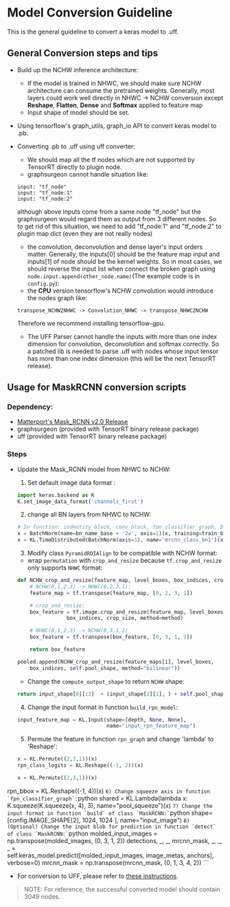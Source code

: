 # **Model Conversion Guideline**
This is the general guideline to convert a keras model to .uff.

## **General Conversion steps and tips** 

- Build up the NCHW inference architecture:
    - If the model is trained in NHWC, we should make sure NCHW architecture can consume the pretrained weights. Generally, most layers could work well directly in NHWC -> NCHW conversion except **Reshape**, **Flatten**, **Dense** and **Softmax** applied to feature map
    - Input shape of model should be set.
- Using tensorflow's graph_utils, graph_io API to convert keras model to .pb.
- Converting .pb to .uff using uff converter:
    - We should map all the tf nodes which are not supported by TensorRT directly to plugin node.
    - graphsurgeon cannot handle situation like:

    ```
    input: "tf_node"
    input: "tf_node:1"
    input: "tf_node:2"
    ```
    although above inputs come from a same node "tf_node" but the graphsurgeon would regard them as output from 3 different nodes. So to get rid of this situation, we need to add "tf_node:1" and "tf_node:2" to plugin map dict (even they are not really nodes)
    - the convolution, deconvolution and dense layer's input orders matter. Generally, the inputs[0] should be the feature map input and inputs[1] of node should be the kernel weights. So in most cases, we should reverse the input list when connect the broken graph using `node.input.append(other_node.name)`(The example code is in `config.py`):
    - the **CPU** version tensorflow's NCHW convolution would introduce the nodes graph like:
    ```
    transpose_NCHW2NHWC -> Convolution_NHWC -> transpose_NHWC2NCHW
    ```
    Therefore we recommend installing tensorflow-gpu.
    - The UFF Parser cannot handle the inputs with more than one index dimension for convolution, deconvolution and softmax correctly. So a patched lib is needed to parse .uff with
      nodes whose input tensor has more than one index dimension (this will be the next TensorRT release).

## **Usage for MaskRCNN conversion scripts**

### Dependency:
 - [Matterport's Mask_RCNN v2.0 Release](https://github.com/matterport/Mask_RCNN/releases/tag/v2.0)
 - graphsurgeon (provided with TensorRT binary release package)
 - uff (provided with TensorRT binary release package)

### Steps

- Update the Mask_RCNN model from NHWC to NCHW:
  
    1) Set default image data format :
    ```python
    import keras.backend as K
    K.set_image_data_format('channels_first')
    ```
    2) change all BN layers from NHWC to NCHW:
    ```python
    # In function: indentity_block, conv_block, fpn_classifier_graph, build_fpn_mask_graph 
    x = BatchNorm(name=bn_name_base + '2a', axis=1)(x, training=train_bn)
    x = KL.TimeDistributed(BatchNorm(axis=1), name='mrcnn_class_bn1')(x, training=train_bn)
    ```
    3) Modify class `PyramidROIAlign` to be compatible with NCHW format:
    
    - wrap `permutation` with `crop_and_resize` because `tf.crop_and_resize` only supports `NHWC` format:
    ```python
    def NCHW_crop_and_resize(feature_map, level_boxes, box_indices, crop_size, method="bilinear"):
        # NCHW(0,1,2,3) -> NHWC(0,2,3,1):
        feature_map = tf.transpose(feature_map, [0, 2, 3, 1])

        # crop_and_resize:
        box_feature = tf.image.crop_and_resize(feature_map, level_boxes,
                    box_indices, crop_size, method=method)
    
        # NHWC(0,1,2,3) -> NCHW(0,3,1,2)
        box_feature = tf.transpose(box_feature, [0, 3, 1, 2])
    
        return box_feature
    
    pooled.append(NCHW_crop_and_resize(feature_maps[i], level_boxes,
        box_indices, self.pool_shape, method="bilinear"))
    ```
    - Change the `compute_output_shape` to return `NCHW` shape:
    ```python
    return input_shape[0][:2]  + (input_shape[2][1], ) + self.pool_shape
    ```
    4) Change the input format in function `build_rpn_model`:
    ```python
    input_feature_map = KL.Input(shape=[depth, None, None],
                                 name="input_rpn_feature_map")
    ```
    5) Permute the feature in function `rpn_graph` and change 'lambda' to 'Reshape': 
    ```python
    x = KL.Permute((2,3,1))(x)
    rpn_class_logits = KL.Reshape((-1, 2))(x)
    
    x = KL.Permute((2,3,1))(x)
rpn_bbox = KL.Reshape((-1, 4))(x)
    ```
    6) Change squeeze axis in function `fpn_classifier_graph`:
    ```python
    shared = KL.Lambda(lambda x: K.squeeze(K.squeeze(x, 4), 3),
                       name="pool_squeeze")(x)
    ```
    7) Change the input format in function `build` of class `MaskRCNN:`
    ```python
shape=[config.IMAGE_SHAPE[2], 1024, 1024 ], name="input_image")
    ```
    8) (Optional) Change the input blob for prediction in function `detect` of class `MaskRCNN:`
    ```python
    molded_input_images = np.transpose(molded_images, (0, 3, 1, 2))
    detections, _, _, mrcnn_mask, _, _, _ =\
        self.keras_model.predict([molded_input_images, image_metas, anchors], verbose=0)
    mrcnn_mask = np.transpose(mrcnn_mask, (0, 1, 3, 4, 2))
    ```
- For conversion to UFF, please refer to [these instructions](https://github.com/NVIDIA/TensorRT/tree/main/samples/opensource/sampleUffMaskRCNN#generating-uff-model).

>  NOTE: For reference, the successful converted model should contain 3049 nodes.

